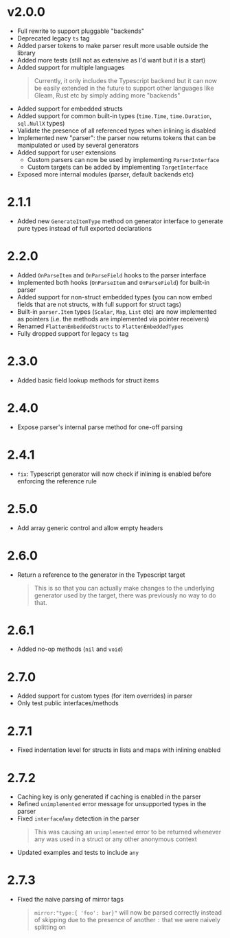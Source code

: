 # v2.0.0

- Full rewrite to support pluggable "backends"
- Deprecated legacy `ts` tag
- Added parser tokens to make parser result more usable outside the library
- Added more tests (still not as extensive as I'd want but it is a start)
- Added support for multiple languages
  > Currently, it only includes the Typescript backend but it can now be easily extended in the future to support other languages like Gleam, Rust etc by simply adding more "backends"
- Added support for embedded structs
- Added support for common built-in types (`time.Time`, `time.Duration`, `sql.NullX` types)
- Validate the presence of all referenced types when inlining is disabled
- Implemented new "parser": the parser now returns tokens that can be manipulated or used by several generators
- Added support for user extensions
  - Custom parsers can now be used by implementing `ParserInterface`
  - Custom targets can be added by implementing `TargetInterface`
- Exposed more internal modules (parser, default backends etc)

# 2.1.1

- Added new `GenerateItemType` method on generator interface to generate pure types instead of full exported declarations

# 2.2.0

- Added `OnParseItem` and `OnParseField` hooks to the parser interface
- Implemented both hooks (`OnParseItem` and `OnParseField`) for built-in parser
- Added support for non-struct embedded types (you can now embed fields that are not structs, with full support for struct tags)
- Built-in `parser.Item` types (`Scalar`, `Map`, `List` etc) are now implemented as pointers (i.e. the methods are implemented via pointer receivers)
- Renamed `FlattenEmbeddedStructs` to `FlattenEmbeddedTypes`
- Fully dropped support for legacy `ts` tag

# 2.3.0

- Added basic field lookup methods for struct items

# 2.4.0

- Expose parser's internal parse method for one-off parsing

# 2.4.1

- `fix`: Typescript generator will now check if inlining is enabled before enforcing the reference rule

# 2.5.0

- Add array generic control and allow empty headers

# 2.6.0

- Return a reference to the generator in the Typescript target
  > This is so that you can actually make changes to the underlying generator used by the target, there was previously no way to do that.

# 2.6.1

- Added no-op methods (`nil` and `void`)

# 2.7.0

- Added support for custom types (for item overrides) in parser
- Only test public interfaces/methods

# 2.7.1

- Fixed indentation level for structs in lists and maps with inlining enabled

# 2.7.2

- Caching key is only generated if caching is enabled in the parser
- Refined `unimplemented` error message for unsupported types in the parser
- Fixed `interface`/`any` detection in the parser
  > This was causing an `unimplemented` error to be returned whenever any was used in a struct or any other anonymous context
- Updated examples and tests to include `any`

# 2.7.3

- Fixed the naive parsing of mirror tags
  > `mirror:"type:{ 'foo': bar}"` will now be parsed correctly instead of skipping due to the presence of another `:` that we were naively splitting on
